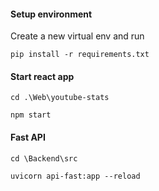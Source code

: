 #### Setup environment
Create a new virtual env and run 

`pip install -r requirements.txt`

#### Start react app
`cd .\Web\youtube-stats`

`npm start`
  
#### Fast API
`cd \Backend\src`

`uvicorn api-fast:app --reload`
